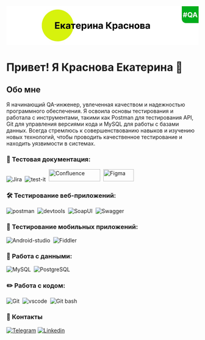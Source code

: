 <img src="https://raw.githubusercontent.com/KKatrin22/KKatrin22/main/assets/baner.png"/>

# Привет! Я Краснова Екатерина 👋

## Обо мне
Я начинающий QA-инженер, увлеченная качеством и надежностью программного обеспечения. Я освоила основы тестирования и работала с инструментами, такими как Postman для тестирования API, Git для управления версиями кода и MySQL для работы с базами данных.
Всегда стремлюсь к совершенствованию навыков и изучению новых технологий, чтобы проводить качественное тестирование и находить уязвимости в системах.

### 📁 Тестовая документация:
<div>
   <img src="https://seeklogo.com/images/J/jira-logo-AC0E7573B0-seeklogo.com.png" title="Jira" alt="Jira" width="60" height="32"/>&nbsp     
   <img src="https://docs.testit.software/images/testit_logo_icon_blue.png" title="test-it" alt="test-it" width="40" height="40"/>&nbsp     
   <img src="https://seeklogo.com/images/C/confluence-logo-45F8F83769-seeklogo.com.png" title="Confluence" ait="Confluence" width="135" height="32"/>&nbsp         
   <img src="https://seeklogo.com/images/F/figma-logo-6F8EFD765C-seeklogo.com.png" title="Figma" ait="Figma" width="80" height="32"/> 
<div>


### 🛠 Тестирование веб-приложений:
<div>
   <img src="https://seeklogo.com/images/P/postman-api-platform-logo-D6B8AB9B0D-seeklogo.com.png" title="Postman" alt="postman" width="60" height="55"/>&nbsp  
   <img src="https://seeklogo.com/images/G/google-chrome-dev-logo-375457E020-seeklogo.com.png"  title="devtools" alt="devtools" width="50" height="57"/>&nbsp  
   <img src="https://testengineer.ru/wp-content/uploads/2023/05/SoapUI.svg" title="SoapUI" alt="SoapUI" width="70" height="55"/>&nbsp  
   <img src="https://seeklogo.com/images/S/swagger-logo-8141BB3ED6-seeklogo.com.png" title="Swagger" alt="Swagger" width="125" height="52"/>&nbsp  
 <div> 

### 📱 Тестирование мобильных приложений:
<dev>
    <img src="https://seeklogo.com/images/A/android-studio-2023-logo-0DAB29430B-seeklogo.com.png" title="Android-studio" alt="Android-studio" width="60" height="60"/>&nbsp  
    <img src="https://www.fileeagle.com/data/2021/06/Fiddler-Everywhere.png" title="Fiddler" alt="Fiddler" width="60" height="60"/>&nbsp  
<dev>

### 💾 Работа с данными:
<dev>
    <img src="https://seeklogo.com/images/M/mysql-logo-B4943FE6DD-seeklogo.com.png" title="MySQL" alt="MySQL" width="60" height="55"/>&nbsp  
    <img src="https://cdn-icons-png.flaticon.com/512/5968/5968342.png" title="PostgreSQL" alt="PostgreSQL" width="70" height="55"/>&nbsp  
<dev>

### ✏️ Работа с кодом:
<div>
    <img src="https://cdn-icons-png.flaticon.com/512/2111/2111288.png" title="Cit" alt="Git" width="60" height="60"/>&nbsp   
    <img src="https://seeklogo.com/images/V/visual-studio-code-logo-449D71944F-seeklogo.com.png" title="vscode" alt="vscode" width="60" height="60"/>&nbsp   
    <img src="https://seeklogo.com/images/B/bash-shell-logo-0BF7426ED7-seeklogo.com.png" title="Git bash" alt="Git bash" width="80" height="60"/>&nbsp    
<dev>

 ### 💬 Контакты
<dev>   
    <a href="https://t.me/Krasnova_Kati">
        <img src="https://cdn-icons-png.flaticon.com/512/2111/2111646.png" width="50" height="50" alt="Telegram"></a>    
    <a href="https://linkedin.com/in/ekaterina-krasnova">  
        <img src="https://cdn-icons-png.flaticon.com/512/174/174857.png" width="50" height="50" alt="Linkedin"></a>
<dev>


